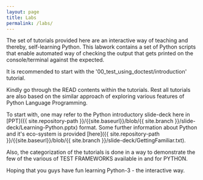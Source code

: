 ```yaml
---
layout: page
title: Labs
permalink: /labs/
---
```


The set of tutorials provided here are an interactive way of teaching and thereby, self-learning Python. This labwork contains a set of Python scripts that enable automated way of checking the output that gets printed on the console/terminal against the expected.

It is recommended to start with the '00_test_using_doctest/introduction' tutorial.

Kindly go through the READ contents within the tutorials.  Rest all tutorials are also
based on the similar approach of exploring various features of Python Language Programming.

To start with, one may refer to the Python introductory slide-deck here in [PPT]({{ site.repository-path }}/{{site.baseurl}}/blob/{{ site.branch }}/slide-deck/Learning-Python.pptx) format.  Some further information about Python and it's eco-system is provided [here]({{ site.repository-path }}/{{site.baseurl}}/blob/{{ site.branch }}/slide-deck/GettingFamiliar.txt).

Also, the categorization of the tutorials is done in a way to demonstrate the few of the various of TEST FRAMEWORKS available in and for PYTHON.

Hoping that you guys have fun learning Python-3 - the interactive way.